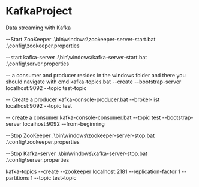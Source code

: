# KafkaProject
Data streaming with Kafka

--Start ZooKeeper
.\bin\windows\zookeeper-server-start.bat .\config\zookeeper.properties

--start kafka-server
.\bin\windows\kafka-server-start.bat .\config\server.properties

-- a consumer and producer resides in the windows folder and there you should navigate with cmd
kafka-topics.bat --create --bootstrap-server localhost:9092 --topic test-topic

-- Create a producer
kafka-console-producer.bat --broker-list localhost:9092 --topic test

-- create a consumer
kafka-console-consumer.bat --topic test --bootstrap-server localhost:9092 --from-beginning


--Stop ZooKeeper
.\bin\windows\zookeeper-server-stop.bat .\config\zookeeper.properties

--Stop Kafka-server
.\bin\windows\kafka-server-stop.bat .\config\server.properties

kafka-topics --create --zookeeper localhost:2181 --replication-factor 1 --partitions 1 --topic test-topic


